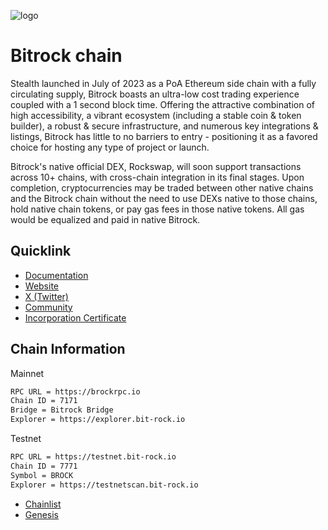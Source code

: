 
![logo](https://i.ibb.co/G338pWq/frame-png-2-1.png)
# Bitrock chain

Stealth launched in July of 2023 as a PoA Ethereum side chain with a fully circulating supply, Bitrock boasts an ultra-low cost trading experience coupled with a 1 second block time. Offering the attractive combination of high accessibility, a vibrant ecosystem (including a stable coin & token builder), a robust & secure infrastructure, and numerous key integrations & listings, Bitrock has little to no barriers to entry - positioning it as a favored choice for hosting any type of project or launch.

Bitrock's native official DEX, Rockswap, will soon support transactions across 10+ chains, with cross-chain integration in its final stages. Upon completion, cryptocurrencies may be traded between other native chains and the Bitrock chain without the need to use DEXs native to those chains, hold native chain tokens, or pay gas fees in those native tokens. All gas would be equalized and paid in native Bitrock.


## Quicklink


- [Documentation](https://docs.bit-rock.io)
- [Website](https://bit-rock.io)
- [X (Twitter)](https://twitter.com/bitrockchain)
- [Community](https://t.me/Bitrockchain)
- [Incorporation Certificate](https://cutt.ly/uw6zS3Av)

## Chain Information

Mainnet
```bash
RPC URL = https://brockrpc.io
Chain ID = 7171
Bridge = Bitrock Bridge
Explorer = https://explorer.bit-rock.io
```

Testnet
```bash
RPC URL = https://testnet.bit-rock.io
Chain ID = 7771
Symbol = BROCK
Explorer = https://testnetscan.bit-rock.io
```

- [Chainlist](https://chainlist.org/chain/7171)
- [Genesis](https://github.com/BitrockChain/genesis)
